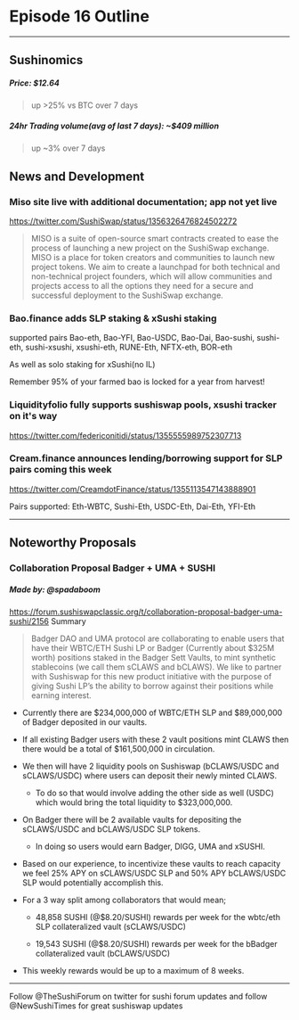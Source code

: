 
#  Episode 16 Outline

* * *

## Sushinomics
##### Price: $12.64
> up >25% vs BTC over 7 days


##### 24hr Trading volume(avg of last 7 days): ~$409 million
> up ~3% over 7 days



## News and Development

### Miso site live with additional documentation; app not yet live

https://twitter.com/SushiSwap/status/1356326476824502272

>MISO is a suite of open-source smart contracts created to ease the process of launching 
a new project on the SushiSwap exchange. MISO is a place for token creators and communities 
to launch new project tokens. We aim to create a launchpad for both technical and 
non-technical project founders, which will allow communities and projects access to all the 
options they need for a secure and successful deployment to the SushiSwap exchange.


### Bao.finance adds SLP staking & xSushi staking
supported pairs
Bao-eth, Bao-YFI, Bao-USDC, Bao-Dai, Bao-sushi, sushi-eth, sushi-xsushi, xsushi-eth, RUNE-Eth, NFTX-eth, BOR-eth

As well as solo staking for xSushi(no IL)

Remember 95% of your farmed bao is locked for a year from harvest!

### Liquidityfolio fully supports sushiswap pools, xsushi tracker on it's way

https://twitter.com/federiconitidi/status/1355555989752307713

### Cream.finance announces lending/borrowing support for SLP pairs coming this week

https://twitter.com/CreamdotFinance/status/1355113547143888901

Pairs supported: Eth-WBTC, Sushi-Eth, USDC-Eth, Dai-Eth, YFI-Eth



* * *

## Noteworthy Proposals

### Collaboration Proposal Badger + UMA + SUSHI
##### Made by: @spadaboom
https://forum.sushiswapclassic.org/t/collaboration-proposal-badger-uma-sushi/2156
Summary
>Badger DAO and UMA protocol are collaborating to enable users that have their WBTC/ETH Sushi LP 
or Badger (Currently about $325M worth) positions staked in the Badger Sett Vaults, to mint 
synthetic stablecoins (we call them sCLAWS and bCLAWS). We like to partner with Sushiswap for this 
new product initiative with the purpose of giving Sushi LP’s the ability to borrow against their 
positions while earning interest. 

 - Currently there are $234,000,000 of WBTC/ETH SLP and $89,000,000 of Badger deposited in our vaults. 
 - If all existing Badger users with these 2 vault positions mint CLAWS then there would be a total of $161,500,000 in circulation.
 - We then will have 2 liquidity pools on Sushiswap (bCLAWS/USDC and sCLAWS/USDC) where users can deposit their newly minted CLAWS. 
    - To do so that would involve adding the other side as well (USDC) which would bring the total liquidity to $323,000,000.
 - On Badger there will be 2 available vaults for depositing the sCLAWS/USDC and bCLAWS/USDC SLP tokens. 
    - In doing so users would earn Badger, DIGG, UMA and xSUSHI.
 - Based on our experience, to incentivize these vaults to reach capacity we feel 25% APY on sCLAWS/USDC SLP and 50% APY bCLAWS/USDC 
SLP would potentially accomplish this.
 - For a 3 way split among collaborators that would mean;

   - 48,858 SUSHI (@$8.20/SUSHI) rewards per week for the wbtc/eth SLP collateralized vault (sCLAWS/USDC)

   - 19,543 SUSHI (@$8.20/SUSHI) rewards per week for the bBadger collateralized vault (bCLAWS/USDC)

- This weekly rewards would be up to a maximum of 8 weeks.



***

Follow @TheSushiForum on twitter for sushi forum updates
and follow @NewSushiTimes for great sushiswap updates
